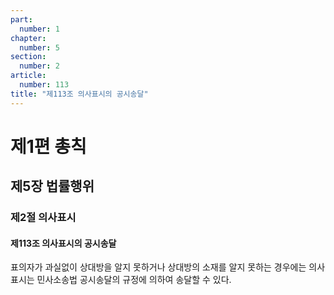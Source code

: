 ```yaml
---
part:
  number: 1
chapter:
  number: 5
section:
  number: 2
article:
  number: 113
title: "제113조 의사표시의 공시송달"
---
```


# 제1편 총칙

## 제5장 법률행위

### 제2절 의사표시

#### 제113조 의사표시의 공시송달

표의자가 과실없이 상대방을 알지 못하거나 상대방의 소재를 알지 못하는 경우에는 의사표시는 민사소송법 공시송달의 규정에 의하여 송달할 수 있다.
